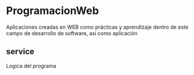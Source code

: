 # ProgramacionWeb
Aplicaciones creadas en WEB como prácticas y aprendizaje dentro de este campo de desarrollo de software, asi como aplicación

## service
Logica del programa

